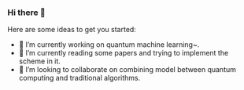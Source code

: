 ### Hi there 👋

<!--
**YuleZhang/YuleZhang** is a ✨ _special_ ✨ repository because its `README.md` (this file) appears on your GitHub profile.
-->
Here are some ideas to get you started:

- 🔭 I’m currently working on quantum machine learning~.
- 🌱 I’m currently reading some papers and trying to implement the scheme in it.
- 👯 I’m looking to collaborate on combining model between quantum computing and traditional algorithms.
<!--
- 🤔 I’m looking for help with ...
- 💬 Ask me about GitHub
- 📫 How to reach me: ...
- 😄 Pronouns: ...
- ⚡ Fun fact: ...
-->
